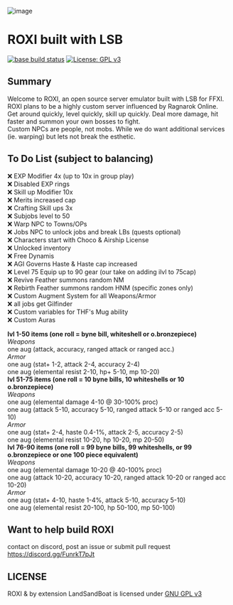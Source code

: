 ![image](https://user-images.githubusercontent.com/88016404/127222751-cf1f0cd1-b845-4041-9064-061e49ec1356.png)

# ROXI built with LSB
[![base build status](https://github.com/LandSandBoat/server/actions/workflows/build.yml/badge.svg)](https://github.com/LandSandBoat/server/actions/workflows/build.yml?query=base)
[![License: GPL v3](https://img.shields.io/badge/License-GPLv3-blue.svg)](https://www.gnu.org/licenses/gpl-3.0)

## Summary
Welcome to ROXI, an open source server emulator built with LSB for FFXI.  
ROXI plans to be a highly custom server influenced by Ragnarok Online.  
Get around quickly, level quickly, skill up quickly. Deal more damage, hit faster and summon your own bosses to fight.  
Custom NPCs are people, not mobs. While we do want additional services (ie. warping) but lets not break the esthetic.  

## To Do List (subject to balancing)
:x: EXP Modifier 4x (up to 10x in group play)  
:x: Disabled EXP rings  
:x: Skill up Modifier 10x  
:x: Merits increased cap   
:x: Crafting Skill ups 3x  
:x: Subjobs level to 50  
:x: Warp NPC to Towns/OPs  
:x: Jobs NPC to unlock jobs and break LBs (quests optional)    
:x: Characters start with Choco & Airship License  
:x: Unlocked inventory  
:x: Free Dynamis  
:x: AGI Governs Haste & Haste cap increased  
:x: Level 75 Equip up to 90 gear (our take on adding ilvl to 75cap)  
:x: Revive Feather summons random NM  
:x: Rebirth Feather summons random HNM (specific zones only)  
:x: Custom Augment System for all Weapons/Armor  
:x: all jobs get Gilfinder  
:x: Custom variables for THF's Mug ability  
:x: Custom Auras

**lvl 1-50 items (one roll = byne bill, whiteshell or o.bronzepiece)**  
_Weapons_  
one aug (attack, accuracy, ranged attack or ranged acc.)  
_Armor_  
one aug (stat+ 1-2, attack 2-4, accuracy 2-4)  
one aug (elemental resist 2-10, hp+ 5-10, mp 10-20)   
**lvl 51-75 items (one roll = 10 byne bills, 10 whiteshells or 10 o.bronzepiece)**  
_Weapons_  
one aug (elemental damage 4-10 @ 30-100% proc)   
one aug (attack 5-10, accuracy 5-10, ranged attack 5-10 or ranged acc 5-10)  
_Armor_  
one aug (stat+ 2-4, haste 0.4-1%, attack 2-5, accuracy 2-5)  
one aug (elemental resist 10-20, hp 10-20, mp 20-50)   
**lvl 76-90 items (one roll = 99 byne bills, 99 whiteshells, or 99 o.bronzepiece or one 100 piece equivalent)**  
_Weapons_  
one aug (elemental damage 10-20 @ 40-100% proc)  
one aug (attack 10-20, accuracy 10-20, ranged attack 10-20 or ranged acc 10-20)  
_Armor_  
one aug (stat+ 4-10, haste 1-4%, attack 5-10, accuracy 5-10)  
one aug (elemental resist 20-100, hp 50-100, mp 50-100)  

## Want to help build ROXI
contact on discord, post an issue or submit pull request  
https://discord.gg/FunrkT7pJt

## LICENSE
ROXI & by extension LandSandBoat is licensed under [GNU GPL v3](https://github.com/LandSandBoat/server/blob/topaz/LICENSE)
